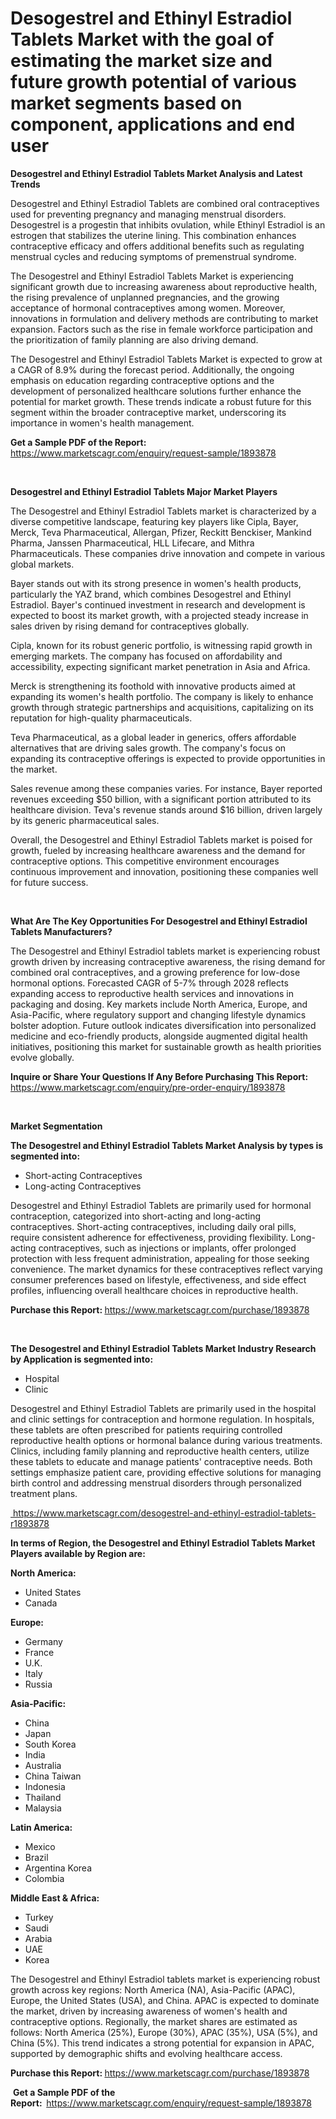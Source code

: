 <p><h1>Desogestrel and Ethinyl Estradiol Tablets Market with the goal of estimating the market size and future growth potential of various market segments based on component, applications and end user</h1></p><p><strong>Desogestrel and Ethinyl Estradiol Tablets Market Analysis and Latest Trends</strong></p>
<p><p>Desogestrel and Ethinyl Estradiol Tablets are combined oral contraceptives used for preventing pregnancy and managing menstrual disorders. Desogestrel is a progestin that inhibits ovulation, while Ethinyl Estradiol is an estrogen that stabilizes the uterine lining. This combination enhances contraceptive efficacy and offers additional benefits such as regulating menstrual cycles and reducing symptoms of premenstrual syndrome.</p><p>The Desogestrel and Ethinyl Estradiol Tablets Market is experiencing significant growth due to increasing awareness about reproductive health, the rising prevalence of unplanned pregnancies, and the growing acceptance of hormonal contraceptives among women. Moreover, innovations in formulation and delivery methods are contributing to market expansion. Factors such as the rise in female workforce participation and the prioritization of family planning are also driving demand.</p><p>The Desogestrel and Ethinyl Estradiol Tablets Market is expected to grow at a CAGR of 8.9% during the forecast period. Additionally, the ongoing emphasis on education regarding contraceptive options and the development of personalized healthcare solutions further enhance the potential for market growth. These trends indicate a robust future for this segment within the broader contraceptive market, underscoring its importance in women's health management.</p></p>
<p><strong>Get a Sample PDF of the Report:&nbsp;</strong> <a href="https://www.marketscagr.com/enquiry/request-sample/1893878?utm_campaign=2039&utm_medium=2&utm_source=Github&utm_content=ia&utm_term=19042025&utm_id=desogestrel-and-ethinyl-estradiol-tablets">https://www.marketscagr.com/enquiry/request-sample/1893878</a></p>
<p>&nbsp;</p>
<p><strong>Desogestrel and Ethinyl Estradiol Tablets Major Market Players</strong></p>
<p><p>The Desogestrel and Ethinyl Estradiol Tablets market is characterized by a diverse competitive landscape, featuring key players like Cipla, Bayer, Merck, Teva Pharmaceutical, Allergan, Pfizer, Reckitt Benckiser, Mankind Pharma, Janssen Pharmaceutical, HLL Lifecare, and Mithra Pharmaceuticals. These companies drive innovation and compete in various global markets.</p><p>Bayer stands out with its strong presence in women's health products, particularly the YAZ brand, which combines Desogestrel and Ethinyl Estradiol. Bayer's continued investment in research and development is expected to boost its market growth, with a projected steady increase in sales driven by rising demand for contraceptives globally.</p><p>Cipla, known for its robust generic portfolio, is witnessing rapid growth in emerging markets. The company has focused on affordability and accessibility, expecting significant market penetration in Asia and Africa.</p><p>Merck is strengthening its foothold with innovative products aimed at expanding its women's health portfolio. The company is likely to enhance growth through strategic partnerships and acquisitions, capitalizing on its reputation for high-quality pharmaceuticals.</p><p>Teva Pharmaceutical, as a global leader in generics, offers affordable alternatives that are driving sales growth. The company's focus on expanding its contraceptive offerings is expected to provide opportunities in the market.</p><p>Sales revenue among these companies varies. For instance, Bayer reported revenues exceeding $50 billion, with a significant portion attributed to its healthcare division. Teva's revenue stands around $16 billion, driven largely by its generic pharmaceutical sales.</p><p>Overall, the Desogestrel and Ethinyl Estradiol Tablets market is poised for growth, fueled by increasing healthcare awareness and the demand for contraceptive options. This competitive environment encourages continuous improvement and innovation, positioning these companies well for future success.</p></p>
<p>&nbsp;</p>
<p><strong>What Are The Key Opportunities For Desogestrel and Ethinyl Estradiol Tablets Manufacturers?</strong></p>
<p><p>The Desogestrel and Ethinyl Estradiol tablets market is experiencing robust growth driven by increasing contraceptive awareness, the rising demand for combined oral contraceptives, and a growing preference for low-dose hormonal options. Forecasted CAGR of 5-7% through 2028 reflects expanding access to reproductive health services and innovations in packaging and dosing. Key markets include North America, Europe, and Asia-Pacific, where regulatory support and changing lifestyle dynamics bolster adoption. Future outlook indicates diversification into personalized medicine and eco-friendly products, alongside augmented digital health initiatives, positioning this market for sustainable growth as health priorities evolve globally.</p></p>
<p><strong>Inquire or Share Your Questions If Any Before Purchasing This Report:</strong> <a href="https://www.marketscagr.com/enquiry/pre-order-enquiry/1893878?utm_campaign=2039&utm_medium=2&utm_source=Github&utm_content=ia&utm_term=19042025&utm_id=desogestrel-and-ethinyl-estradiol-tablets">https://www.marketscagr.com/enquiry/pre-order-enquiry/1893878</a></p>
<p>&nbsp;</p>
<p><strong>Market Segmentation</strong></p>
<p><strong>The Desogestrel and Ethinyl Estradiol Tablets Market Analysis by types is segmented into:</strong></p>
<p><ul><li>Short-acting Contraceptives</li><li>Long-acting Contraceptives</li></ul></p>
<p><p>Desogestrel and Ethinyl Estradiol Tablets are primarily used for hormonal contraception, categorized into short-acting and long-acting contraceptives. Short-acting contraceptives, including daily oral pills, require consistent adherence for effectiveness, providing flexibility. Long-acting contraceptives, such as injections or implants, offer prolonged protection with less frequent administration, appealing for those seeking convenience. The market dynamics for these contraceptives reflect varying consumer preferences based on lifestyle, effectiveness, and side effect profiles, influencing overall healthcare choices in reproductive health.</p></p>
<p><strong>Purchase this Report:&nbsp;</strong><a href="https://www.marketscagr.com/purchase/1893878?utm_campaign=2039&utm_medium=2&utm_source=Github&utm_content=ia&utm_term=19042025&utm_id=desogestrel-and-ethinyl-estradiol-tablets">https://www.marketscagr.com/purchase/1893878</a></p>
<p>&nbsp;</p>
<p><strong>The Desogestrel and Ethinyl Estradiol Tablets Market Industry Research by Application is segmented into:</strong></p>
<p><ul><li>Hospital</li><li>Clinic</li></ul></p>
<p><p>Desogestrel and Ethinyl Estradiol Tablets are primarily used in the hospital and clinic settings for contraception and hormone regulation. In hospitals, these tablets are often prescribed for patients requiring controlled reproductive health options or hormonal balance during various treatments. Clinics, including family planning and reproductive health centers, utilize these tablets to educate and manage patients' contraceptive needs. Both settings emphasize patient care, providing effective solutions for managing birth control and addressing menstrual disorders through personalized treatment plans.</p></p>
<p><a href="https://www.marketscagr.com/desogestrel-and-ethinyl-estradiol-tablets-r1893878?utm_campaign=2039&utm_medium=2&utm_source=Github&utm_content=ia&utm_term=19042025&utm_id=desogestrel-and-ethinyl-estradiol-tablets">&nbsp;https://www.marketscagr.com/desogestrel-and-ethinyl-estradiol-tablets-r1893878</a></p>
<p><strong>In terms of Region, the Desogestrel and Ethinyl Estradiol Tablets Market Players available by Region are:</strong></p>
<p>
    <p> <strong> North America: </strong>
        <ul>
            <li>United States</li>
            <li>Canada</li>
        </ul>
        </p> 
    <p> <strong> Europe: </strong>
        <ul>
            <li>Germany</li>
            <li>France</li>
            <li>U.K.</li>
            <li>Italy</li>
            <li>Russia</li>
        </ul>
        </p> 
    <p> <strong> Asia-Pacific: </strong>
        <ul>
            <li>China</li>
            <li>Japan</li>
            <li>South Korea</li>
            <li>India</li>
            <li>Australia</li>
            <li>China Taiwan</li>
            <li>Indonesia</li>
            <li>Thailand</li>
            <li>Malaysia</li>
        </ul>
        </p> 
    <p> <strong> Latin America: </strong>
        <ul>
            <li>Mexico</li>
            <li>Brazil</li>
            <li>Argentina Korea</li>
            <li>Colombia</li>
        </ul>
        </p> 
    <p> <strong> Middle East & Africa: </strong>
        <ul>
            <li>Turkey</li>
            <li>Saudi</li>
            <li>Arabia</li>
            <li>UAE</li>
            <li>Korea</li>
        </ul>
    </p>
    </p>
<p><p>The Desogestrel and Ethinyl Estradiol tablets market is experiencing robust growth across key regions: North America (NA), Asia-Pacific (APAC), Europe, the United States (USA), and China. APAC is expected to dominate the market, driven by increasing awareness of women's health and contraceptive options. Regionally, the market shares are estimated as follows: North America (25%), Europe (30%), APAC (35%), USA (5%), and China (5%). This trend indicates a strong potential for expansion in APAC, supported by demographic shifts and evolving healthcare access.</p></p>
<p><strong>Purchase this Report: </strong><a href="https://www.marketscagr.com/purchase/1893878?utm_campaign=2039&utm_medium=2&utm_source=Github&utm_content=ia&utm_term=19042025&utm_id=desogestrel-and-ethinyl-estradiol-tablets">https://www.marketscagr.com/purchase/1893878</a></p>
<p>&nbsp;<strong>Get a Sample PDF of the Report:&nbsp;&nbsp;</strong><a href="https://www.marketscagr.com/enquiry/request-sample/1893878?utm_campaign=2039&utm_medium=2&utm_source=Github&utm_content=ia&utm_term=19042025&utm_id=desogestrel-and-ethinyl-estradiol-tablets">https://www.marketscagr.com/enquiry/request-sample/1893878</a></p>
<p><strong></strong></p>
<p><p></p><p></p><p></p></p>